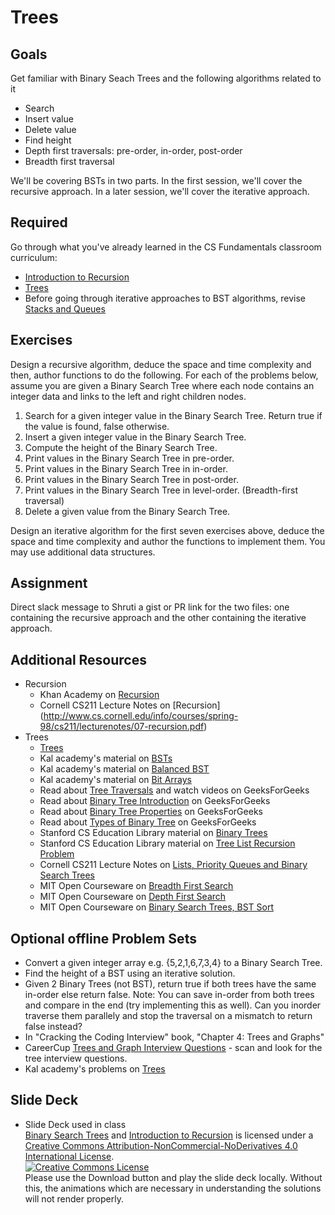 # Trees
## Goals
Get familiar with Binary Seach Trees and the following algorithms related to it
+ Search
+ Insert value
+ Delete value
+ Find height
+ Depth first traversals: pre-order, in-order, post-order
+ Breadth first traversal

We'll be covering BSTs in two parts. In the first session, we'll cover the recursive approach. In a later session, we'll cover the iterative approach.

## Required
Go through what you've already learned in the CS Fundamentals classroom curriculum:
+ [Introduction to Recursion](https://github.com/Ada-Developers-Academy/textbook-curriculum/blob/master/04-cs-fundamentals/classroom/Intro-to-Recursion.md)
+ [Trees](https://github.com/Ada-Developers-Academy/textbook-curriculum/blob/master/04-cs-fundamentals/classroom/Trees.md)
+ Before going through iterative approaches to BST algorithms, revise [Stacks and Queues](https://github.com/Ada-Developers-Academy/textbook-curriculum/blob/master/04-cs-fundamentals/classroom/ADTs-Stacks-Queues.md)

## Exercises
Design a recursive algorithm, deduce the space and time complexity and then, author functions to do the following. For each of the problems below, assume you are given a Binary Search Tree where each node contains an integer data and links to the left and right children nodes.
  1. Search for a given integer value in the Binary Search Tree. Return true if the value is found, false otherwise.
  2. Insert a given integer value in the Binary Search Tree.
  3. Compute the height of the Binary Search Tree.
  4. Print values in the Binary Search Tree in pre-order.
  5. Print values in the Binary Search Tree in in-order.
  6. Print values in the Binary Search Tree in post-order.
  7. Print values in the Binary Search Tree in level-order. (Breadth-first traversal)
  8. Delete a given value from the Binary Search Tree.

Design an iterative algorithm for the first seven exercises above, deduce the space and time complexity and author the functions to implement them. You may use additional data structures.

## Assignment
Direct slack message to Shruti a gist or PR link for the two files: one containing the recursive approach and the other containing the iterative approach.

## Additional Resources
+ Recursion
  + Khan Academy on [Recursion](https://www.khanacademy.org/computing/computer-science/algorithms#recursive-algorithms)
  + Cornell CS211 Lecture Notes on [Recursion] (http://www.cs.cornell.edu/info/courses/spring-98/cs211/lecturenotes/07-recursion.pdf)
+ Trees
  + [Trees](https://drive.google.com/drive/u/0/folders/0B6DpS0ihYV31alhKR2NKc3BuUGc)
  + Kal academy's material on [BSTs](https://drive.google.com/open?id=0BxHords9odw3ZXRGUlBZTHEta2M)
  + Kal academy's material on [Balanced BST](https://drive.google.com/open?id=0BxHords9odw3Sk5VZE9heWJjUXM)
  + Kal academy's material on [Bit Arrays](https://drive.google.com/open?id=0BxHords9odw3ZU11dzBtWkxCMjQ)
  + Read about [Tree Traversals](http://www.geeksforgeeks.org/618/) and watch videos on GeeksForGeeks
  + Read about [Binary Tree Introduction](http://quiz.geeksforgeeks.org/binary-tree-set-1-introduction/) on GeeksForGeeks
  + Read about [Binary Tree Properties](http://quiz.geeksforgeeks.org/binary-tree-set-2-properties/) on GeeksForGeeks
  + Read about [Types of Binary Tree](http://quiz.geeksforgeeks.org/binary-tree-set-3-types-of-binary-tree/) on GeeksForGeeks
  + Stanford CS Education Library material on [Binary Trees](http://cslibrary.stanford.edu/110/)
  + Stanford CS Education Library material on [Tree List Recursion Problem](http://cslibrary.stanford.edu/109/)
  + Cornell CS211 Lecture Notes on [Lists, Priority Queues and Binary Search Trees](http://www.cs.cornell.edu/info/courses/spring-98/cs211/lecturenotes/06-ListsPQsBSTs.pdf)
  + MIT Open Courseware on [Breadth First Search](https://ocw.mit.edu/courses/electrical-engineering-and-computer-science/6-006-introduction-to-algorithms-fall-2011/lecture-videos/lecture-13-breadth-first-search-bfs/)
  + MIT Open Courseware on [Depth First Search](https://ocw.mit.edu/courses/electrical-engineering-and-computer-science/6-006-introduction-to-algorithms-fall-2011/lecture-videos/lecture-14-depth-first-search-dfs-topological-sort/)
  + MIT Open Courseware on [Binary Search Trees, BST Sort](https://ocw.mit.edu/courses/electrical-engineering-and-computer-science/6-006-introduction-to-algorithms-fall-2011/lecture-videos/lecture-5-binary-search-trees-bst-sort/)

## Optional offline Problem Sets
+ Convert a given integer array e.g. {5,2,1,6,7,3,4} to a Binary Search Tree.
+ Find the height of a BST using an iterative solution.
+ Given 2 Binary Trees (not BST), return true if both trees have the same in-order else return false. Note: You can save in-order from both trees and compare in the end (try implementing this as well). Can you inorder traverse them parallely and stop the traversal on a mismatch to return false instead?
+ In "Cracking the Coding Interview" book, "Chapter 4: Trees and Graphs"
+ CareerCup [Trees and Graph Interview Questions](https://www.careercup.com/page?pid=trees-and-graphs-interview-questions) - scan and look for the tree interview questions.
+ Kal academy's problems on [Trees](https://drive.google.com/open?id=0BxHords9odw3b2d1ZTJtVkZZTkk)

## Slide Deck
+ Slide Deck used in class</br>
<span xmlns:dct="http://purl.org/dc/terms/" property="dct:title"><a href="https://www.slideshare.net/secret/1BRYeQtfdLjeus">Binary Search Trees</a> and <a href="https://www.slideshare.net/secret/hYxKn9Azw2bUFs">Introduction to Recursion</a></span> is licensed under a <a rel="license" href="http://creativecommons.org/licenses/by-nc-nd/4.0/">Creative Commons Attribution-NonCommercial-NoDerivatives 4.0 International License</a>.</br>
<a rel="license" href="http://creativecommons.org/licenses/by-nc-nd/4.0/"><img alt="Creative Commons License" style="border-width:0" src="https://i.creativecommons.org/l/by-nc-nd/4.0/88x31.png" /></a><br /> Please use the Download button and play the slide deck locally. Without this, the animations which are necessary in understanding the solutions will not render properly.
